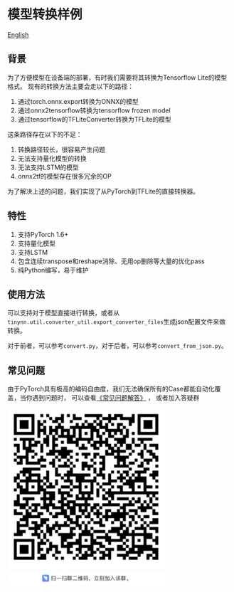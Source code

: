 # 模型转换样例
[English](README.md)

## 背景

为了方便模型在设备端的部署，有时我们需要将其转换为Tensorflow Lite的模型格式。
现有的转换方法主要会走以下的路径：
1. 通过torch.onnx.export转换为ONNX的模型
2. 通过onnx2tensorflow转换为tensorflow frozen model
3. 通过tensorflow的TFLiteConverter转换为TFLite的模型

这条路径存在以下的不足：
1. 转换路径较长，很容易产生问题
2. 无法支持量化模型的转换
3. 无法支持LSTM的模型
4. onnx2tf的模型存在很多冗余的OP

为了解决上述的问题，我们实现了从PyTorch到TFLite的直接转换器。

## 特性
1. 支持PyTorch 1.6+
2. 支持量化模型
3. 支持LSTM
4. 包含连续transpose和reshape消除、无用op删除等大量的优化pass
5. 纯Python编写，易于维护

## 使用方法
可以支持对于模型直接进行转换，或者从`tinynn.util.converter_util.export_converter_files`生成json配置文件来做转换。

对于前者，可以参考`convert.py`，对于后者，可以参考`convert_from_json.py`。

## 常见问题

由于PyTorch具有极高的编码自由度，我们无法确保所有的Case都能自动化覆盖，当你遇到问题时，
可以查看[《常见问题解答》](../../docs/FAQ_zh-CN.md) ， 或者加入答疑群

![img.png](../../docs/qa.png)
